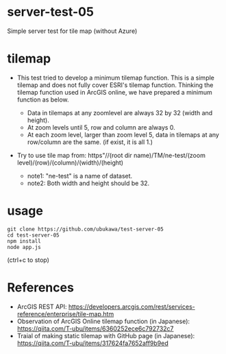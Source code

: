 # server-test-05
Simple server test for tile map (without Azure)

# tilemap
* This test tried to develop a minimum tilemap function. This is a simple tilemap and does not fully cover ESRI's tilemap function. Thinking the tilemap function used in ArcGIS online, we have prepared a minimum function as below.  
    * Data in tilemaps at any zoomlevel are always 32 by 32 (width and height).
    * At zoom levels until 5, row and column are always 0.
    * At each zoom level, larger than zoom level 5, data in tilemaps at any row/column are the same. (if exist, it is all 1.) 

* Try to use tile map from: https"//(root dir name)/TM/ne-test/(zoom level)/(row)/(column)/(width)/(height)  
    * note1: "ne-test" is a name of dataset.  
    * note2: Both width and height should be 32.

# usage
```
git clone https://github.com/ubukawa/test-server-05
cd test-server-05
npm install
node app.js
```
(ctrl+c to stop)

# References
* ArcGIS REST API: https://developers.arcgis.com/rest/services-reference/enterprise/tile-map.htm
* Observation of ArcGIS Online tilemap function (in Japanese): https://qiita.com/T-ubu/items/6360252ece6c792732c7
* Traial of making static tilemap with GitHub page (in Japanese): https://qiita.com/T-ubu/items/317624fa7652aff9b9ed
 
